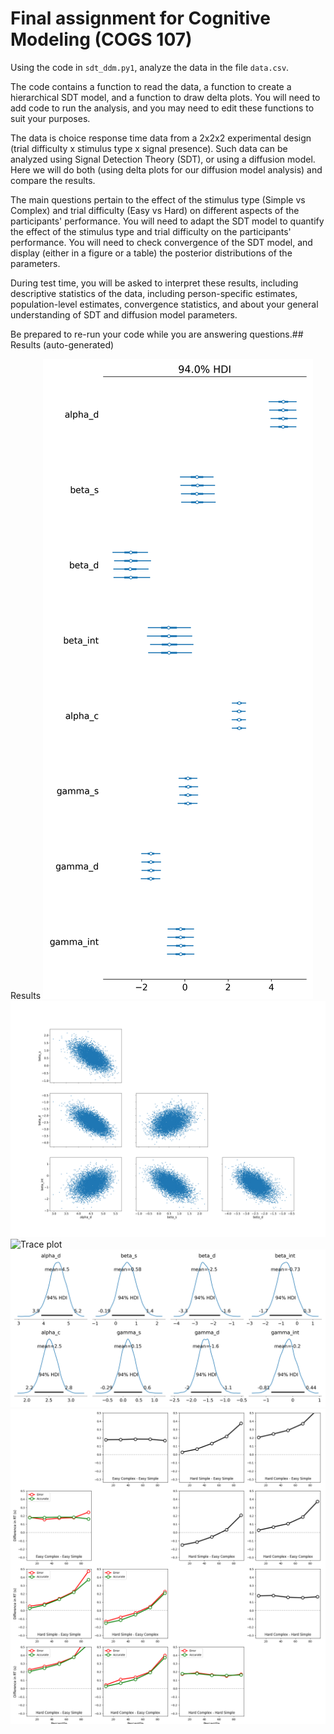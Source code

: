 # Final assignment for Cognitive Modeling (COGS 107)

Using the code in `sdt_ddm.py1`, analyze the data in the file `data.csv`.

The code contains a function to read the data, a function to create a hierarchical SDT model, and a function to draw delta plots.  You will need to add code to run the analysis, and you may need to edit these functions to suit your purposes.

The data is choice response time data from a 2x2x2 experimental design (trial difficulty x stimulus type x signal presence).  Such data can be analyzed using Signal Detection Theory (SDT), or using a diffusion model.  Here we will do both (using delta plots for our diffusion model analysis) and compare the results.

The main questions pertain to the effect of the stimulus type (Simple vs Complex) and trial difficulty (Easy vs Hard) on different aspects of the participants' performance.  You will need to adapt the SDT model to quantify the effect of the stimulus type and trial difficulty on the participants' performance.  You will need to check convergence of the SDT model, and display (either in a figure or a table) the posterior distributions of the parameters.

During test time, you will be asked to interpret these results, including descriptive statistics of the data, including person-specific estimates, population-level estimates, convergence statistics, and about your general understanding of SDT and diffusion model parameters.

Be prepared to re-run your code while you are answering questions.## Results (auto-generated)

Results 
![Forest plot](output/forest.png)
![Pair plot – d′](output/pairplot_dprime.png)
![Trace plot](output/traceplot.png)
![Posterior](output/posterior_betas_gammas.png)
![Delta plot – participant 1](output/delta_plots_p1.png)

